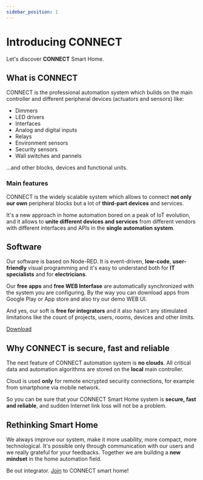 ```yaml
---
sidebar_position: 1
---
```


# Introducing CONNECT

Let's discover **CONNECT** Smart Home.

## What is CONNECT

CONNECT is the professional automation system which builds on the main controller and different peripheral devices (actuators and sensors) like:
- Dimmers
- LED drivers
- Interfaces
- Analog and digital inputs
- Relays
- Environment sensors
- Security sensors
- Wall switches and pannels

...and other blocks, devices and functional units.


### Main features

CONNECT is the widely scalable system which allows to connect **not only our own** peripheral blocks but a lot of **third-part devices** and services.

It's a new approach in home automation bored on a peak of IoT evolution, and it allows to **unite different devices and services** from different vendors with different interfaces and APIs in the **single automation system**.


## Software

Our software is based on Node-RED. It is event-driven, **low-code**, **user-friendly** visual programming and it's easy to understand both for **IT specialists** and for **electricians**. 

Our **free apps** and **free WEB Interfase** are automatically synchronized with the system you are configuring. By the way you can download apps from Google Play or App store and also try our demo WEB UI. 

And yes, our soft is **free for integrators** and it also hasn't any stimulated limitations like the count of projects, users, rooms, devices and other limits.

[Download](https://yoctoconnect.com/pages/iglass-smart-home-free-software-downloads)

## Why CONNECT is secure, fast and reliable

The next feature of CONNECT automation system is **no clouds**. 
All critical data and automation algorithms are stored on the **local** main controller. 

Cloud is used **only** for remote encrypted security connections, for example from smartphone via mobile network. 

So you can be sure that your CONNECT Smart Home system is **secure, fast and reliable**, and sudden Internet link loss will not be a problem.

## Rethinking Smart Home

We always improve our system, make it more usability, more compact, more technological. It's possible only through communication with our users and we really grateful for your feedbacks. Together we are building a **new mindset** in the home automation field.

Be out integrator. [Join](https://yoctoconnect.com/pages/contacts) to CONNECT smart home!